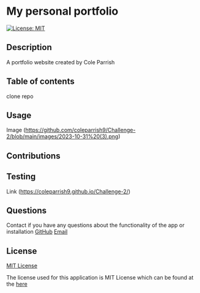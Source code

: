 # My personal portfolio
[![License: MIT](https://img.shields.io/badge/License-MIT-yellow.svg)](https://opensource.org/licenses/MIT)

## Description 

  A portfolio website created by Cole Parrish

## Table of contents

  clone repo

## Usage
Image
  (https://github.com/coleparrish9/Challenge-2/blob/main/images/2023-10-31%20(3).png)

## Contributions

  

## Testing
Link
  (https://coleparrish9.github.io/Challenge-2/)

## Questions
  Contact if you have any questions about the functionality of the app or installation
  [GitHub](https://github.com/coleparrish9)
  [Email](mailto:coleparrish9@gmail.com)

## License
[MIT License](https://choosealicense.com/licenses/mit/)

  The license used for this application is MIT License which can be found at the [here](https://choosealicense.com/licenses/mit/)

